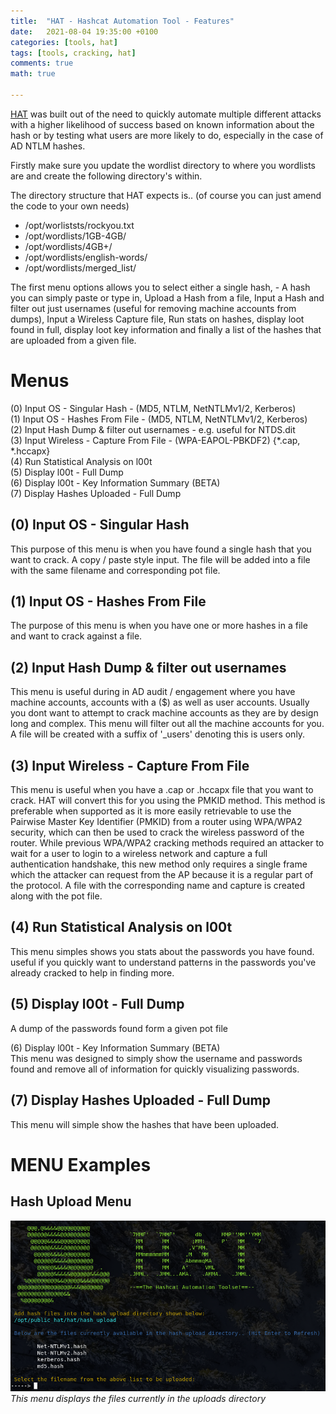 ```yaml
---
title:  "HAT - Hashcat Automation Tool - Features"
date:   2021-08-04 19:35:00 +0100
categories: [tools, hat]
tags: [tools, cracking, hat]
comments: true
math: true

---
```


[HAT] was built out of the need to quickly automate multiple different attacks with a higher likelihood of success based on known information about the hash or by testing what users are more likely to do, especially in the case of AD NTLM hashes.

Firstly make sure you update the wordlist directory to where you wordlists are and create the following directory's within.

The directory structure that HAT expects is.. (of course you can just amend the code to your own needs)

* /opt/worliststs/rockyou.txt   
* /opt/wordlists/1GB-4GB/   
* /opt/wordlists/4GB+/   
* /opt/wordlists/english-words/   
* /opt/wordlists/merged_list/   

The first menu options allows you to select either a single hash, - A hash you can simply paste or type in, Upload a Hash from a file, Input a Hash and filter out just usernames (useful for removing machine accounts from dumps), Input a Wireless Capture file, Run stats on hashes, display loot found in full, display loot key information and finally a list of the hashes that are uploaded from a given file.


Menus
=====

(0) Input OS - Singular Hash - (MD5, NTLM, NetNTLMv1/2, Kerberos)   
(1) Input OS - Hashes From File - (MD5, NTLM, NetNTLMv1/2, Kerberos)   
(2) Input Hash Dump & filter out usernames - e.g. useful for NTDS.dit   
(3) Input Wireless - Capture From File - (WPA-EAPOL-PBKDF2) {*.cap, *.hccapx}   
(4) Run Statistical Analysis on l00t   
(5) Display l00t - Full Dump   
(6) Display l00t - Key Information Summary (BETA)   
(7) Display Hashes Uploaded - Full Dump   


(0) Input OS - Singular Hash   
----------------------------
This purpose of this menu is when you have found a single hash that you want to crack. A copy / paste style input. The file will be added into a file with the same filename and corresponding pot file.

(1) Input OS - Hashes From File
-------------------------------
The purpose of this menu is when you have one or more hashes in a file and want to crack against a file.

(2) Input Hash Dump & filter out usernames
------------------------------------------
This menu is useful during in AD audit / engagement where you have machine accounts, accounts with a ($) as well as user accounts. Usually you dont want to attempt to crack machine accounts as they are by design long and complex. This menu will filter out all the machine accounts for you. A file will be created with a suffix of '_users' denoting this is users only.

(3) Input Wireless - Capture From File
--------------------------------------
This menu is useful when you have a .cap or .hccapx file that you want to crack. HAT will convert this for you using the PMKID method. This method is preferable when supported as it is more easily retrievable to use the Pairwise Master Key Identifier (PMKID) from a router using WPA/WPA2 security, which can then be used to crack the wireless password of the router. While previous WPA/WPA2 cracking methods required an attacker to wait for a user to login to a wireless network and capture a full authentication handshake, this new method only requires a single frame which the attacker can request from the AP because it is a regular part of the protocol. A file with the corresponding name and capture is created along with the pot file.

(4) Run Statistical Analysis on l00t
------------------------------------
This menu simples shows you stats about the passwords you have found. useful if you quickly want to understand patterns in the passwords you've already cracked to help in finding more.

(5) Display l00t - Full Dump
----------------------------
A dump of the passwords found form a given pot file

(6) Display l00t - Key Information Summary (BETA)   
This menu was designed to simply show the username and passwords found and remove all of information for quickly visualizing passwords.

(7) Display Hashes Uploaded - Full Dump
---------------------------------------
This menu will simple show the hashes that have been uploaded.


MENU Examples
=============

Hash Upload Menu
----------------
![img-description](/images/hash-menu-1.png)
_This menu displays the files currently in the uploads directory_ 



[HAT]: https://github.com/sp00ks-git/hat

